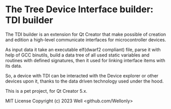 
# The Tree Device Interface builder: TDI builder
The TDI builder is an extension for Qt Creator that make possible of creation and edition
  a high-level communicate interfaces for microcontroller devices.

  As input data it take an executable elf(dwarf2 compliant) file, parse it with help of GCC binutils,
build a data tree of all used static variables and routines with defined signatures, then it used for linking interface items with its data.

  So, a device with TDI can be interacted with the Device explorer or other devices upon it,
thanks to the data driven technology used under the hood.

This is a pet project, for Qt Creator 5.x.

MIT License Copyright (c) 2023 Well <github.com/Wellonly>
